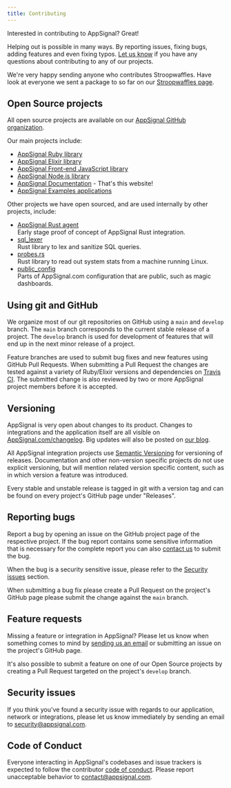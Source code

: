 ```yaml
---
title: Contributing
---
```


Interested in contributing to AppSignal? Great!

Helping out is possible in many ways. By reporting issues, fixing bugs, adding
features and even fixing typos. [Let us know][contact] if you have any
questions about contributing to any of our projects.

We're very happy sending anyone who contributes Stroopwaffles. Have look at
everyone we sent a package to so far on our [Stroopwaffles page][waffles-page].

## Open Source projects

All open source projects are available on our [AppSignal GitHub organization][github-appsignal].

Our main projects include:

- [AppSignal Ruby library][appsignal-ruby]
- [AppSignal Elixir library][appsignal-elixir]
- [AppSignal Front-end JavaScript library][appsignal-javascript]
- [AppSignal Node.js library][appsignal-nodejs]
- [AppSignal Documentation][appsignal-docs] - That's this website!
- [AppSignal Examples applications][appsignal-examples]

Other projects we have open sourced, and are used internally by other projects,
include:

- [AppSignal Rust agent][appsignal-rust]  
  Early stage proof of concept of AppSignal Rust integration.
- [sql_lexer][sql_lexer]  
  Rust library to lex and sanitize SQL queries.
- [probes.rs][probes-rs]  
  Rust library to read out system stats from a machine running Linux.
- [public_config][public_config]  
  Parts of AppSignal.com configuration that are public, such as magic dashboards.

## Using git and GitHub

We organize most of our git repositories on GitHub using a `main` and
`develop` branch. The `main` branch corresponds to the current stable
release of a project. The `develop` branch is used for development of features
that will end up in the next minor release of a project.

Feature branches are used to submit bug fixes and new features using GitHub
Pull Requests. When submitting a Pull Request the changes are tested against a
variety of Ruby/Elixir versions and dependencies on [Travis
CI][travis-appsignal]. The submitted change is also reviewed by two or more
AppSignal project members before it is accepted.

## Versioning

AppSignal is very open about changes to its product. Changes to integrations
and the application itself are all visible on
[AppSignal.com/changelog][changelog]. Big updates will also be posted on [our
blog][blog].

All AppSignal integration projects use [Semantic Versioning][semver] for
versioning of releases. Documentation and other non-version specific projects
do not use explicit versioning, but will mention related version specific
content, such as in which version a feature was introduced.

Every stable and unstable release is tagged in git with a version tag and can
be found on every project's GitHub page under "Releases".

## Reporting bugs

Report a bug by opening an issue on the GitHub project page of the respective
project. If the bug report contains some sensitive information that is
necessary for the complete report you can also [contact us][contact] to submit
the bug.

When the bug is a security sensitive issue, please refer to the [Security
issues](#security-issues) section.

When submitting a bug fix please create a Pull Request on the project's GitHub
page please submit the change against the `main` branch.

## Feature requests

Missing a feature or integration in AppSignal? Please let us know when
something comes to mind by [sending us an email][contact] or submitting an
issue on the project's GitHub page.

It's also possible to submit a feature on one of our Open Source projects by
creating a Pull Request targeted on the project's `develop` branch.

## Security issues

If you think you've found a security issue with regards to our application,
network or integrations, please let us know immediately by sending an email to
[security@appsignal.com](mailto:security@appsignal.com).

## Code of Conduct

Everyone interacting in AppSignal's codebases and issue trackers is expected
to follow the contributor [code of conduct][coc]. Please report unacceptable
behavior to [contact@appsignal.com][coc-contact].

[contact]: mailto:support@appsignal.com
[blog]: http://blog.appsignal.com/
[changelog]: https://appsignal.com/changelog
[waffles-page]: https://appsignal.com/waffles
[appsignal-ruby]: https://github.com/appsignal/appsignal-ruby
[appsignal-elixir]: https://github.com/appsignal/appsignal-elixir
[appsignal-javascript]: https://github.com/appsignal/appsignal-javascript
[appsignal-nodejs]: https://github.com/appsignal/appsignal-nodejs
[appsignal-rust]: https://github.com/appsignal/appsignal-rs
[appsignal-docs]: https://github.com/appsignal/appsignal-docs
[appsignal-examples]: https://github.com/appsignal/appsignal-examples

[sql_lexer]: https://github.com/appsignal/sql_lexer
[probes-rs]: https://github.com/appsignal/probes-rs
[public_config]: https://github.com/appsignal/public_config

[github-appsignal]: https://github.com/appsignal
[travis-appsignal]: https://travis-ci.org/appsignal
[semver]: http://semver.org/
[coc-contact]: mailto:contact@appsignal.com
[coc]: /appsignal/code-of-conduct.html
